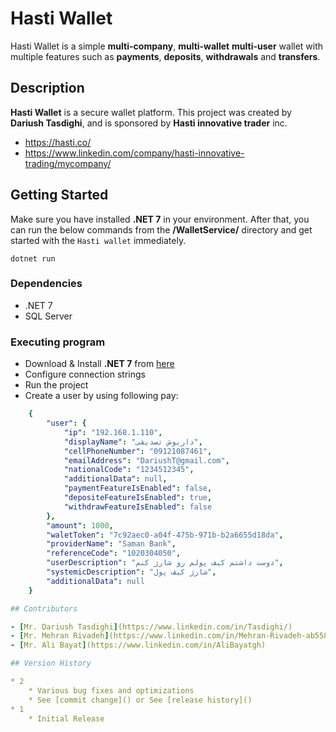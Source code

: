 # Hasti Wallet
Hasti Wallet is a simple **multi-company**, **multi-wallet** **multi-user** wallet with multiple features such as **payments**, **deposits**, **withdrawals** and **transfers**.

## Description

**Hasti Wallet** is a secure wallet platform. This project was created by **Dariush Tasdighi**,  and is sponsored by **Hasti innovative trader** inc.

- https://hasti.co/
- https://www.linkedin.com/company/hasti-innovative-trading/mycompany/

## Getting Started
Make sure you have installed **.NET 7** in your environment. After that, you can run the below commands from the **/WalletService/** directory and get started with the `Hasti wallet` immediately.

    dotnet run
    
### Dependencies

* .NET 7
* SQL Server

### Executing program

* Download & Install **.NET 7** from [here](https://dotnet.microsoft.com/en-us/download/dotnet/7.0)
* Configure connection strings
* Run the project
* Create a user by using following pay:

```yaml
    {
    	"user": {
    		"ip": "192.168.1.110",
    		"displayName": "داریوش تصدیقی",
    		"cellPhoneNumber": "09121087461",
    		"emailAddress": "DariushT@gmail.com",
    		"nationalCode": "1234512345",
    		"additionalData": null,
    		"paymentFeatureIsEnabled": false,
    		"depositeFeatureIsEnabled": true,
    		"withdrawFeatureIsEnabled": false
    	},
    	"amount": 1000,
    	"waletToken": "7c92aec0-a04f-475b-971b-b2a6655d18da",
    	"providerName": "Saman Bank",
    	"referenceCode": "1020304050",
    	"userDescription": "دوست داشتم کیف پولم رو شارژ کنم",
    	"systemicDescription": "شارژ کیف پول",
    	"additionalData": null
    }

## Contributors 

- [Mr. Dariush Tasdighi](https://www.linkedin.com/in/Tasdighi/)
- [Mr. Mehran Rivadeh](https://www.linkedin.com/in/Mehran-Rivadeh-ab55845)
- [Mr. Ali Bayat](https://www.linkedin.com/in/AliBayatgh)

## Version History

* 2
    * Various bug fixes and optimizations
    * See [commit change]() or See [release history]()
* 1
    * Initial Release
